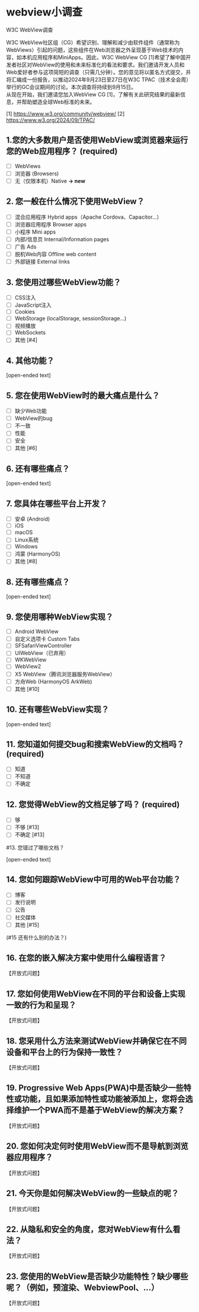 # webview小调查 #

W3C WebView调查

W3C WebView社区组（CG）希望识别、理解和减少由软件组件（通常称为WebViews）引起的问题，这些组件在Web浏览器之外呈现基于Web技术的内容，如本机应用程序和MiniApps。因此，W3C WebView CG [1]希望了解中国开发者社区对WebView的使用和未来标准化的看法和要求。我们邀请开发人员和Web爱好者参与这项简短的调查（只需几分钟）。您的意见将以匿名方式提交，并将汇编成一份报告，以推动2024年9月23日至27日在W3C TPAC（技术全会周）举行的GC会议期间的讨论。本次调查将持续到9月15日。  
从现在开始，我们邀请您加入WebView CG [1]，了解有关此研究结果的最新信息，并帮助塑造全球Web标准的未来。

[1] https://www.w3.org/community/webview/
[2] https://www.w3.org/2024/09/TPAC/


## 1.您的大多数用户是否使用WebView或浏览器来运行您的Web应用程序？ (required)

- [ ] WebViews
- [ ] 浏览器 (Browsers)
- [ ] 无（仅限本机）Native __-> new__

## 2. 您一般在什么情况下使用WebView？ 

- [ ] 混合应用程序 Hybrid apps（Apache Cordova、Capacitor...）
- [ ] 浏览器应用程序 Browser apps
- [ ] 小程序 Mini apps
- [ ] 内部/信息页 Internal/Information pages
- [ ] 广告 Ads
- [ ] 脱机Web内容 Offline web content
- [ ] 外部链接 External links

## 3. 您使用过哪些WebView功能？

- [ ] CSS注入 
- [ ] JavaScript注入
- [ ] Cookies
- [ ] WebStorage (localStorage, sessionStorage...)
- [ ] 视频播放
- [ ] WebSockets
- [ ] 其他 [#4]

## 4. 其他功能？

[open-ended text]

## 5. 您在使用WebView时的最大痛点是什么？ 

- [ ] 缺少Web功能
- [ ] WebView的bug
- [ ] 不一致
- [ ] 性能
- [ ] 安全
- [ ] 其他 [#6]

## 6. 还有哪些痛点？

[open-ended text]


## 7. 您具体在哪些平台上开发？

- [ ] 安卓 (Android)
- [ ] iOS
- [ ] macOS
- [ ] Linux系统
- [ ] Windows
- [ ] 鸿蒙 (HarmonyOS)
- [ ] 其他 [#8]

## 8. 还有哪些痛点？

[open-ended text]

## 9. 您使用哪种WebView实现？

- [ ] Android WebView
- [ ] 自定义选项卡 Custom Tabs
- [ ] SFSafariViewController
- [ ] UIWebView（已弃用）
- [ ] WKWebView
- [ ] WebView2
- [ ] X5 WebView（腾讯浏览器服务WebView）
- [ ] 方舟Web (HarmonyOS ArkWeb)
- [ ] 其他 [#10]

## 10. 还有哪些WebView实现？

[open-ended text]

## 11. 您知道如何提交bug和搜索WebView的文档吗？ (required)

- [ ] 知道
- [ ] 不知道
- [ ] 不确定

## 12. 您觉得WebView的文档足够了吗？ (required)

- [ ] 够
- [ ] 不够 [#13]
- [ ] 不确定 [#13]

#13. 您错过了哪些文档？

[open-ended text]


## 14. 您如何跟踪WebView中可用的Web平台功能？

- [ ] 博客
- [ ] 发行说明
- [ ] 公告
- [ ] 社交媒体
- [ ] 其他 [#15]

(#15 还有什么别的办法？)

## 16. 在您的嵌入解决方案中使用什么编程语言？

【开放式问题】

## 17. 您如何使用WebView在不同的平台和设备上实现一致的行为和呈现？ 

【开放式问题】

## 18. 您采用什么方法来测试WebView并确保它在不同设备和平台上的行为保持一致性？

【开放式问题】

## 19. Progressive Web Apps(PWA)中是否缺少一些特性或功能，且如果添加特性或功能被添加上，您将会选择维护一个PWA而不是基于WebView的解决方案？

【开放式问题】

## 20. 您如何决定何时使用WebView而不是导航到浏览器应用程序？

【开放式问题】

## 21. 今天你是如何解决WebView的一些缺点的呢？

【开放式问题】

## 22. 从隐私和安全的角度，您对WebView有什么看法？

【开放式问题】

## 23. 您使用的WebView是否缺少功能特性？缺少哪些呢？（例如，预渲染、WebviewPool、...）

【开放式问题】

